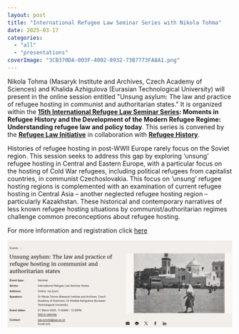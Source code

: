 ```yaml
---
layout: post
title: "International Refugee Law Seminar Series with Nikola Tohma"
date: 2025-03-17
categories: 
  - "all"
  - "presentations"
coverImage: "3CB370DA-003F-4002-8932-73B7773FA8A1.png"
---
```


Nikola Tohma (Masaryk Institute and Archives, Czech Academy of Sciences) and Khalida Azhigulova (Eurasian Technological University) will present in the online session entitled "Unsung asylum: The law and practice of refugee hosting in communist and authoritarian states." It is organized within the **[15th International Refugee Law Seminar Series](https://rli.sas.ac.uk/annual-seminar-series/15th-international-refugee-law-seminar-series): Moments in Refugee History and the Development of the Modern Refugee Regime: Understanding refugee law and policy today**. This series is convened by the **[Refugee Law Initiative](https://rli.sas.ac.uk/)** in collaboration with **[**Refugee History**](https://refugeehistory.org/)**.

Histories of refugee hosting in post-WWII Europe rarely focus on the Soviet region. This session seeks to address this gap by exploring ‘unsung’ refugee hosting in Central and Eastern Europe, with a particular focus on the hosting of Cold War refugees, including political refugees from capitalist countries, in communist Czechoslovakia. This focus on ‘unsung’ refugee hosting regions is complemented with an examination of current refugee hosting in Central Asia – another neglected refugee hosting region – particularly Kazakhstan. These historical and contemporary narratives of less known refugee hosting situations by communist/authoritarian regimes challenge common preconceptions about refugee hosting.

For more information and registration click [here](https://rli.sas.ac.uk/events/unsung-asylum-law-and-practice-refugee-hosting-communist-and-authoritarian-states)

![](/assets/images/2025-03-17_tohma_refugee_law_seminar.png)
